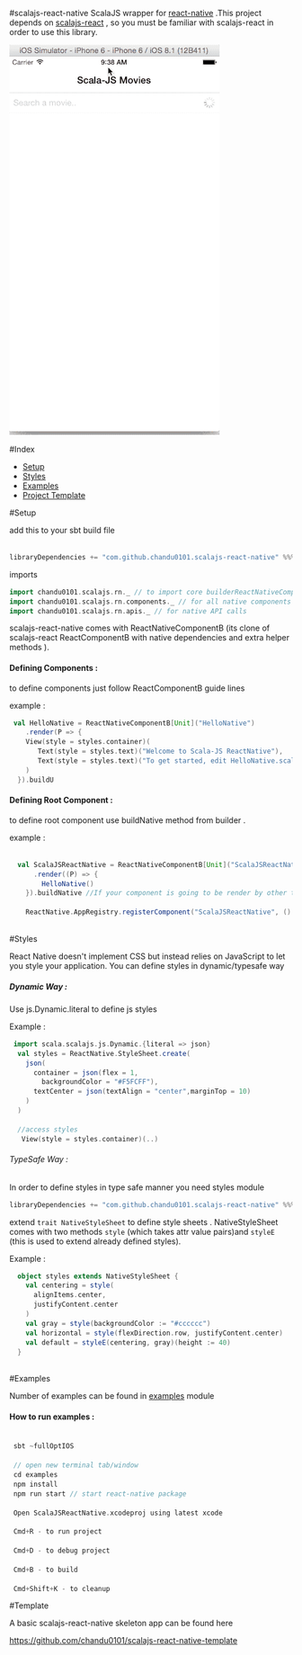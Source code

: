 #scalajs-react-native
ScalaJS wrapper for [react-native](https://facebook.github.io/react-native/) .This project depends on [scalajs-react](https://github.com/japgolly/scalajs-react) , so you must be familiar with scalajs-react in order to use this library.

![movies](examples/images/movies.gif) 


#Index 

- [Setup](#setup)
- [Styles](#styles)
- [Examples](#examples)
- [Project Template](#template)

#Setup

add this to your sbt build file

```scala

libraryDependencies += "com.github.chandu0101.scalajs-react-native" %%% "core" % "0.0.1"

```

imports 

```scala
import chandu0101.scalajs.rn._ // to import core builderReactNativeComponentB etc 
import chandu0101.scalajs.rn.components._ // for all native components
import chandu0101.scalajs.rn.apis._ // for native API calls


```

scalajs-react-native comes with ReactNativeComponentB (its clone of scalajs-react ReactComponentB with native dependencies and extra helper methods ).

#### Defining Components :

to define components just follow ReactComponentB guide lines

example : 

```scala
 val HelloNative = ReactNativeComponentB[Unit]("HelloNative")
    .render(P => {
    View(style = styles.container)(
       Text(style = styles.text)("Welcome to Scala-JS ReactNative"),
       Text(style = styles.text)("To get started, edit HelloNative.scala ")
    )
  }).buildU

```

#### Defining Root Component : 

to define root component use buildNative method from builder .

example : 

```scala

  val ScalaJSReactNative = ReactNativeComponentB[Unit]("ScalaJSReactNative")
      .render((P) => {
        HelloNative()
    }).buildNative //If your component is going to be render by other third party component then use buildNative

    ReactNative.AppRegistry.registerComponent("ScalaJSReactNative", () => ScalaJSReactNative)
    
```


#Styles

React Native doesn't implement CSS but instead relies on JavaScript to let you style your application. You can define styles in dynamic/typesafe way 

##### Dynamic Way :
 
 Use js.Dynamic.literal to define js styles
 
Example : 

```scala
 import scala.scalajs.js.Dynamic.{literal => json}
  val styles = ReactNative.StyleSheet.create(
    json(
      container = json(flex = 1,
        backgroundColor = "#F5FCFF"),
      textCenter = json(textAlign = "center",marginTop = 10)
    )
  )
  
  //access styles 
   View(style = styles.container)(..)
```  

###### TypeSafe Way :  

 In order to define styles in type safe manner you need styles module
 
 ```scala
 libraryDependencies += "com.github.chandu0101.scalajs-react-native" %%% "styles" % "0.0.1"
 
 ```
 
 extend ``trait NativeStyleSheet`` to define style sheets . NativeStyleSheet comes with two methods ``style`` (which takes attr value pairs)and ``styleE`` (this is used to extend already defined styles).
 
 Example : 
 
```scala 
  object styles extends NativeStyleSheet {
    val centering = style(
      alignItems.center,
      justifyContent.center
    )
    val gray = style(backgroundColor := "#cccccc")
    val horizontal = style(flexDirection.row, justifyContent.center)
    val default = styleE(centering, gray)(height := 40)
  }
  
 ```
  
#Examples

Number of examples can be found in [examples](https://github.com/chandu0101/scalajs-react-native/tree/master/examples) module

#### How to run examples :

```scala

 sbt ~fullOptIOS
 
 // open new terminal tab/window
 cd examples
 npm install
 npm run start // start react-native package
 
 Open ScalaJSReactNative.xcodeproj using latest xcode
 
 Cmd+R - to run project
 
 Cmd+D - to debug project
 
 Cmd+B - to build
 
 Cmd+Shift+K - to cleanup

```

#Template

A basic scalajs-react-native skeleton app can be found here

https://github.com/chandu0101/scalajs-react-native-template


